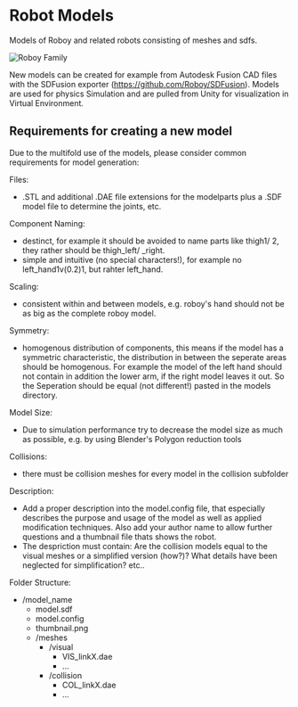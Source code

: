 # Robot Models
Models of Roboy and related robots consisting of meshes and sdfs.

![Roboy Family](https://github.com/Roboy/RoboyVR/blob/develop/Assets/Resources/roboy_evolution.png?raw=true "Roboy Family")

New models can be created for example from Autodesk Fusion CAD files with the SDFusion exporter (https://github.com/Roboy/SDFusion). Models are used for physics Simulation and are pulled from Unity for visualization in Virtual Environment.



## Requirements for creating a new model
Due to the multifold use of the models, please consider common requirements for model generation:



Files:
- .STL and additional .DAE file extensions for the modelparts plus a .SDF model file to determine the joints, etc.

Component Naming:
- destinct, for example it should be avoided to name parts like thigh1/ 2, they rather should be thigh_left/ _right.
- simple and intuitive (no special characters!), for example no left_hand1v(0.2)1, but rahter left_hand.

Scaling:
- consistent within and between models, e.g. roboy's hand should not be as big as the complete roboy model.

Symmetry:
- homogenous distribution of components, this means if the model has a symmetric characteristic, the distribution in between the seperate areas should be homogenous. 
For example the model of the left hand should not contain in addition the lower arm, if the right model leaves it out. So the Seperation should be equal (not different!) pasted in the models directory.

Model Size:
- Due to simulation performance try to decrease the model size as much as possible, e.g. by using Blender's Polygon reduction tools

Collisions:
- there must be collision meshes for every model in the collision subfolder

Description:
- Add a proper description into the model.config file, that especially describes the purpose and usage of the model as well as applied modification techniques. Also add your author name to allow further questions and a thumbnail file thats shows the robot.
- The despriction must contain: Are the collision models equal to the visual meshes or a simplified version (how?)? What details have been neglected for simplification? etc..

Folder Structure:
- /model_name
  -  model.sdf<br />
  - model.config<br />
  - thumbnail.png<br />
  - /meshes<br />
	  - /visual<br />
	      - VIS_linkX.dae<br />
	      - ...<br />
	   - /collision<br />
	      - COL_linkX.dae<br />
	      - ...<br />
